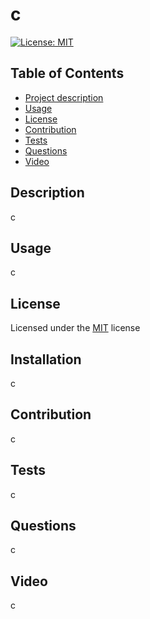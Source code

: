 
# c

[![License: MIT](https://img.shields.io/badge/License-MIT-yellow.svg)](https://opensource.org/licenses/MIT)

## Table of Contents
- [Project description](#Description)
- [Usage](#Usage)
- [License](#License)
- [Contribution](#Contribution)
- [Tests](#Tests)
- [Questions](#Questions)
- [Video](#Video)

## Description
c

## Usage
c

## License
Licensed under the [MIT](https://choosealicense.con/licenses/mit/) license

## Installation
c

## Contribution
c

## Tests
c

## Questions
c

## Video
c
